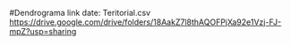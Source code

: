 #Dendrograma
link date: Teritorial.csv https://drive.google.com/drive/folders/18AakZ7l8thAQOFPjXa92e1Vzj-FJ-mpZ?usp=sharing
